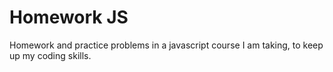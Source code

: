 # Homework JS
Homework and practice problems in a javascript course I am taking, to keep up my coding skills.
